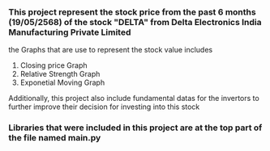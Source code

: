 
### This project represent the stock price from the past 6 months (19/05/2568) of the stock "DELTA" from Delta Electronics India Manufacturing Private Limited

the Graphs that are use to represent the stock value includes 
1) Closing price Graph
2) Relative Strength Graph
3) Exponetial Moving Graph 

Additionally, this project also include fundamental datas for the invertors to further improve their decision for investing into this stock

### Libraries that were included in this project are at the top part of the file named main.py







